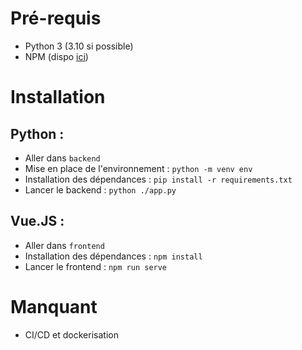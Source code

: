 # Pré-requis

 - Python 3 (3.10 si possible)
 - NPM (dispo [ici](https://nodejs.org/en/))

# Installation

## Python :

 - Aller dans `backend`
 - Mise en place de l'environnement : `python -m venv env`
 - Installation des dépendances : `pip install -r requirements.txt`
 - Lancer le backend : `python ./app.py`

## Vue.JS :

 - Aller dans `frontend`
 - Installation des dépendances : `npm install`
 - Lancer le frontend : `npm run serve`

 # Manquant

 - CI/CD et dockerisation